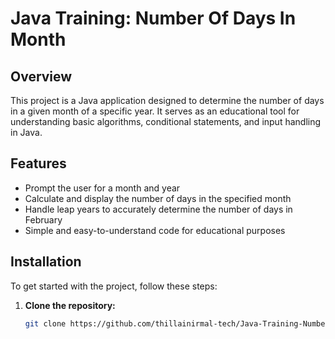 # Java Training: Number Of Days In Month

## Overview
This project is a Java application designed to determine the number of days in a given month of a specific year. It serves as an educational tool for understanding basic algorithms, conditional statements, and input handling in Java.

## Features
- Prompt the user for a month and year
- Calculate and display the number of days in the specified month
- Handle leap years to accurately determine the number of days in February
- Simple and easy-to-understand code for educational purposes

## Installation
To get started with the project, follow these steps:

1. **Clone the repository:**
   ```sh
   git clone https://github.com/thillainirmal-tech/Java-Training-NumberOfDaysInMonth.git
